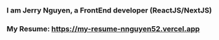 ### I am Jerry Nguyen, a FrontEnd developer (ReactJS/NextJS)
### My Resume: https://my-resume-nnguyen52.vercel.app 
